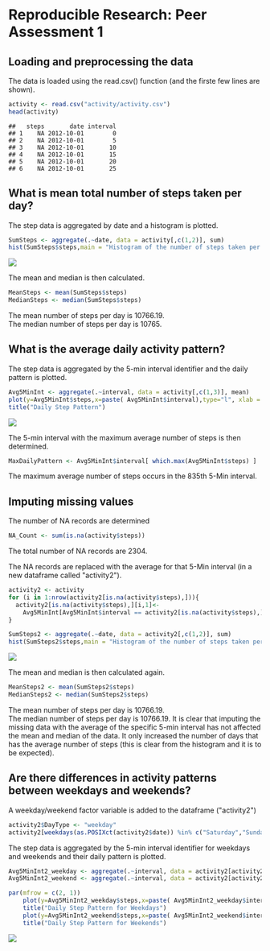 # Reproducible Research: Peer Assessment 1


## Loading and preprocessing the data
The data is loaded using the read.csv() function (and the firste few lines are shown).

```r
activity <- read.csv("activity/activity.csv")
head(activity)
```

```
##   steps       date interval
## 1    NA 2012-10-01        0
## 2    NA 2012-10-01        5
## 3    NA 2012-10-01       10
## 4    NA 2012-10-01       15
## 5    NA 2012-10-01       20
## 6    NA 2012-10-01       25
```


## What is mean total number of steps taken per day?
The step data is aggregated by date and a histogram is plotted. 

```r
SumSteps <- aggregate(.~date, data = activity[,c(1,2)], sum)
hist(SumSteps$steps,main = "Histogram of the number of steps taken per day",breaks=20,xlab = "Number of Steps",ylim = c(0,20))
```

![](PA1_template_files/figure-html/MeanStepsHist-1.png) 


The mean and median is then calculated.

```r
MeanSteps <- mean(SumSteps$steps)
MedianSteps <- median(SumSteps$steps)
```

The mean number of steps per day is 10766.19.  
The median number of steps per day is 10765.

## What is the average daily activity pattern?
The step data is aggregated by the 5-min interval identifier and the daily pattern is plotted.

```r
Avg5MinInt <- aggregate(.~interval, data = activity[,c(1,3)], mean)
plot(y=Avg5MinInt$steps,x=paste( Avg5MinInt$interval),type="l", xlab = "5-Min Interval Identifier",ylab = "Average number of Steps")
title("Daily Step Pattern")
```

![](PA1_template_files/figure-html/DailyPattern-1.png) 

The 5-min interval with the maximum average number of steps is then determined.

```r
MaxDailyPattern <- Avg5MinInt$interval[ which.max(Avg5MinInt$steps) ]
```
The maximum average number of steps occurs in the 835th 5-Min interval.


## Imputing missing values

The number of NA records are determined

```r
NA_Count <- sum(is.na(activity$steps))
```
The total number of NA records are 2304.  


The NA records are replaced with the average for that 5-Min interval (in a new dataframe called "activity2").

```r
activity2 <- activity
for (i in 1:nrow(activity2[is.na(activity$steps),])){
  activity2[is.na(activity$steps),][i,1]<- 
    Avg5MinInt[Avg5MinInt$interval == activity2[is.na(activity$steps),][i,3],2]
}

SumSteps2 <- aggregate(.~date, data = activity2[,c(1,2)], sum)
hist(SumSteps2$steps,main = "Histogram of the number of steps taken per day",breaks=20,xlab = "Number of Steps", ylim = c(0,20))
```

![](PA1_template_files/figure-html/NA_Replace-1.png) 


The mean and median is then calculated again.

```r
MeanSteps2 <- mean(SumSteps2$steps)
MedianSteps2 <- median(SumSteps2$steps)
```

The mean number of steps per day is 10766.19.  
The median number of steps per day is 10766.19.
It is clear that imputing the missing data with the average of the specific 5-min interval has not affected the mean and median of the data. It only increased the number of days that has the average number of steps (this is clear from the histogram and it is to be expected).



## Are there differences in activity patterns between weekdays and weekends?
A weekday/weekend factor variable is added to the dataframe ("activity2")

```r
activity2$DayType <- "weekday"
activity2[weekdays(as.POSIXct(activity2$date)) %in% c("Saturday","Sunday"),]$DayType <- "weekend"
```

The step data is aggregated by the 5-min interval identifier for weekdays and weekends and their daily pattern is plotted.

```r
Avg5MinInt2_weekday <- aggregate(.~interval, data = activity2[activity2$DayType=="weekday",c(1,3)], mean)
Avg5MinInt2_weekend <- aggregate(.~interval, data = activity2[activity2$DayType=="weekend",c(1,3)], mean)

par(mfrow = c(2, 1))
    plot(y=Avg5MinInt2_weekday$steps,x=paste( Avg5MinInt2_weekday$interval),type = "l", xlab = "5-Min Interval Identifier",ylim = c(0,250),ylab = "Average number of Steps")
    title("Daily Step Pattern for Weekdays")
    plot(y=Avg5MinInt2_weekend$steps,x=paste( Avg5MinInt2_weekend$interval),type = "l", xlab = "5-Min Interval Identifier",ylim = c(0,250),ylab = "Average number of Steps")
    title("Daily Step Pattern for Weekends")
```

![](PA1_template_files/figure-html/unnamed-chunk-3-1.png) 












